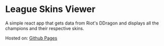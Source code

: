# League Skins Viewer

A simple react app that gets data from Riot's DDragon and displays all the champions and their respective skins.

Hosted on: 
[Github Pages](https://cloudnstoyan.github.io/league-skins/#/)
